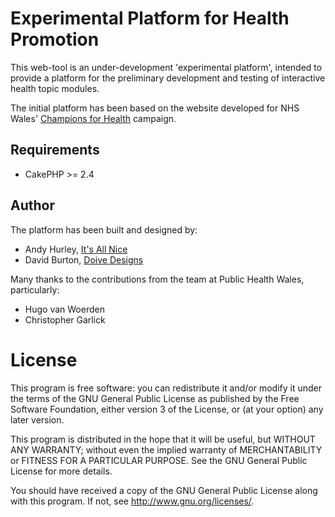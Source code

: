 # Experimental Platform for Health Promotion

This web-tool is an under-development 'experimental platform', intended to provide a platform
for the preliminary development and	testing of interactive health topic modules.

The initial platform has been based on the website developed for NHS Wales'
[Champions for Health](http://www.championsforhealth.wales.nhs.uk) campaign.

## Requirements

* CakePHP >= 2.4

## Author

The platform has been built and designed by:

* Andy Hurley, [It's All Nice](http://itsallnice.co.uk)
* David Burton, [Doive Designs](http://www.doivedesigns.co.uk)

Many thanks to the contributions from the team at Public Health Wales, particularly:

* Hugo van Woerden
* Christopher Garlick

# License

This program is free software: you can redistribute it and/or modify
it under the terms of the GNU General Public License as published by
the Free Software Foundation, either version 3 of the License, or
(at your option) any later version.

This program is distributed in the hope that it will be useful,
but WITHOUT ANY WARRANTY; without even the implied warranty of
MERCHANTABILITY or FITNESS FOR A PARTICULAR PURPOSE.  See the
GNU General Public License for more details.

You should have received a copy of the GNU General Public License
along with this program.  If not, see <http://www.gnu.org/licenses/>.